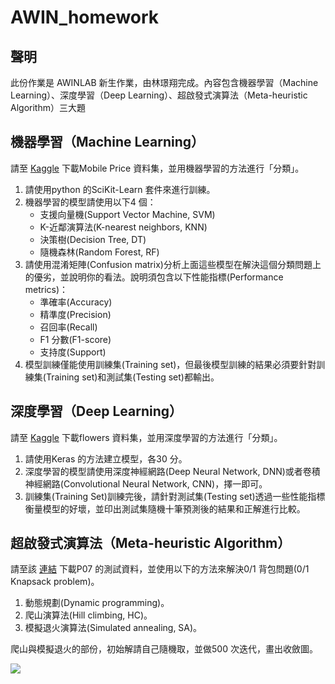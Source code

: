 # AWIN_homework

## 聲明
此份作業是 AWINLAB 新生作業，由林璟翔完成。內容包含機器學習（Machine Learning）、深度學習（Deep Learning）、超啟發式演算法（Meta-heuristic Algorithm）三大題
## 機器學習（Machine Learning）
請至 [Kaggle](https://www.kaggle.com/iabhishekofficial/mobile-price-classification
) 下載Mobile Price 資料集，並用機器學習的方法進行「分類」。
1. 請使用python 的SciKit-Learn 套件來進行訓練。
2. 機器學習的模型請使用以下4 個：
    - 支援向量機(Support Vector Machine, SVM)
    - K-近鄰演算法(K-nearest neighbors, KNN)
    - 決策樹(Decision Tree, DT)
    - 隨機森林(Random Forest, RF)
3. 請使用混淆矩陣(Confusion matrix)分析上面這些模型在解決這個分類問題上的優劣，並說明你的看法。說明須包含以下性能指標(Performance metrics)：
    - 準確率(Accuracy)
    - 精準度(Precision)
    - 召回率(Recall)
    - F1 分數(F1-score)
    - 支持度(Support)
4. 模型訓練僅能使用訓練集(Training set)，但最後模型訓練的結果必須要針對訓練集(Training set)和測試集(Testing set)都輸出。


## 深度學習（Deep Learning）
請至 [Kaggle](https://www.kaggle.com/alxmamaev/flowers-recognition) 下載flowers 資料集，並用深度學習的方法進行「分類」。
1. 請使用Keras 的方法建立模型，各30 分。
2. 深度學習的模型請使用深度神經網路(Deep Neural Network, DNN)或者卷積神經網路(Convolutional Neural Network, CNN)，擇一即可。
3. 訓練集(Training Set)訓練完後，請針對測試集(Testing set)透過一些性能指標衡量模型的好壞，並印出測試集隨機十筆預測後的結果和正解進行比較。

## 超啟發式演算法（Meta-heuristic Algorithm）
請至該 [連結](https://people.sc.fsu.edu/~jburkardt/datasets/knapsack_01/knapsack_01.html
) 下載P07 的測試資料，並使用以下的方法來解決0/1 背包問題(0/1 Knapsack problem)。

1. 動態規劃(Dynamic programming)。
2. 爬山演算法(Hill climbing, HC)。
3. 模擬退火演算法(Simulated annealing, SA)。

爬山與模擬退火的部份，初始解請自己隨機取，並做500 次迭代，畫出收斂圖。

![](https://i.imgur.com/T2xMM5i.png)
